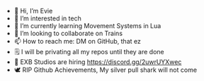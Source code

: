 - 👋 Hi, I’m Evie
- 👀 I’m interested in tech
- 🌱 I’m currently learning Movement Systems in Lua
- 💞️ I’m looking to collaborate on Trains
- 📫 How to reach me: DM on GitHub, that ez
- 🗒️ I will be privating all my repos until they are done
- 🤔 EXB Studios are hiring https://discord.gg/2uwrUYXwec
- 🕊 RIP Github Achievements, My silver pull shark will not come

<!---
SizzlRetrat/SizzlRetrat is a ✨ special ✨ repository because its `README.md` (this file) appears on your GitHub profile.
You can click the Preview link to take a look at your changes.
--->
